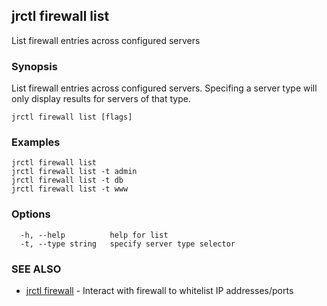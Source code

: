 ## jrctl firewall list

List firewall entries across configured servers

### Synopsis

List firewall entries across configured servers. Specifing a server type will
only display results for servers of that type.

```
jrctl firewall list [flags]
```

### Examples

```
jrctl firewall list
jrctl firewall list -t admin
jrctl firewall list -t db
jrctl firewall list -t www
```

### Options

```
  -h, --help          help for list
  -t, --type string   specify server type selector
```

### SEE ALSO

* [jrctl firewall](jrctl_firewall.md)	 - Interact with firewall to whitelist IP addresses/ports


